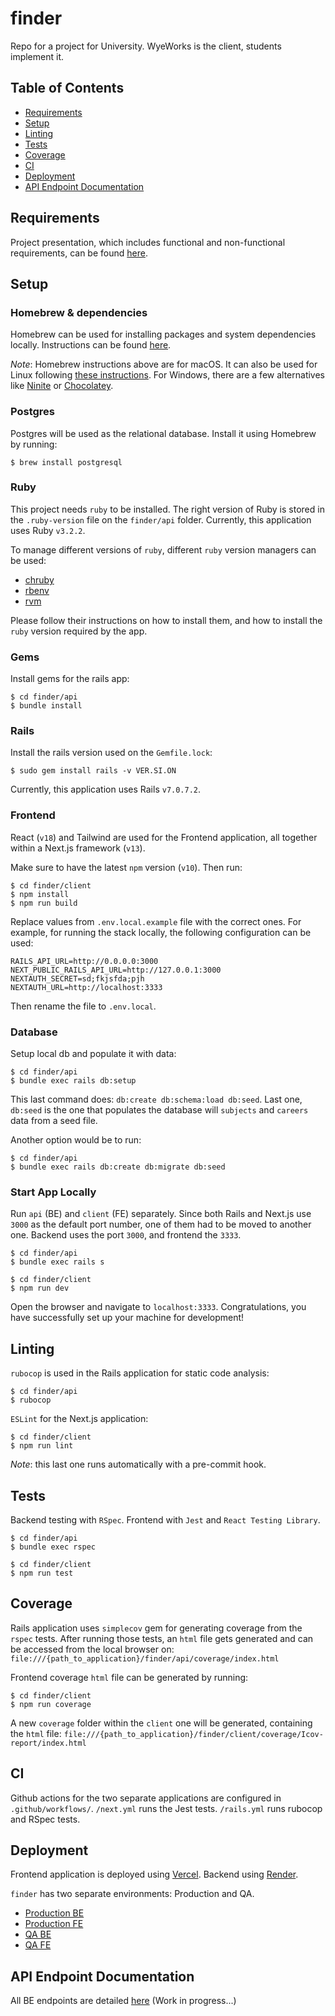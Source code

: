 # finder
Repo for a project for University. WyeWorks is the client, students implement it.

## Table of Contents

* [Requirements](#requirements)
* [Setup](#setup)
* [Linting](#linting)
* [Tests](#tests)
* [Coverage](#coverage)
* [CI](#ci)
* [Deployment](#deployment)
* [API Endpoint Documentation](#api-endpoint-documentation)

## Requirements

Project presentation, which includes functional and non-functional requirements, can be found [here](https://docs.google.com/presentation/d/1N6uZvcd5Qhbu57ZmuHU9vGIsIKtV7Cw7cg0wIBEHyiU/edit#slide=id.p).

## Setup

### Homebrew & dependencies

Homebrew can be used for installing packages and system dependencies locally.
Instructions can be found [here](https://brew.sh/).

_Note_: Homebrew instructions above are for macOS.
It can also be used for Linux following [these instructions](https://docs.brew.sh/Homebrew-on-Linux).
For Windows, there are a few alternatives like [Ninite](https://ninite.com/) or [Chocolatey](https://chocolatey.org/).

### Postgres

Postgres will be used as the relational database.
Install it using Homebrew by running:

```
$ brew install postgresql
```

### Ruby

This project needs `ruby` to be installed.
The right version of Ruby is stored in the `.ruby-version` file on the `finder/api` folder.
Currently, this application uses Ruby `v3.2.2`.

To manage different versions of `ruby`, different `ruby` version managers can be used:
- [chruby](https://github.com/postmodern/chruby)
- [rbenv](https://github.com/rbenv/rbenv)
- [rvm](https://rvm.io/)

Please follow their instructions on how to install them, and how to install the `ruby`
version required by the app.

### Gems

Install gems for the rails app:

```
$ cd finder/api
$ bundle install
```

### Rails

Install the rails version used on the `Gemfile.lock`:

```
$ sudo gem install rails -v VER.SI.ON
```

Currently, this application uses Rails `v7.0.7.2`.

### Frontend

React (`v18`) and Tailwind are used for the Frontend application, all together within a Next.js framework (`v13`).

Make sure to have the latest `npm` version (`v10`).
Then run:

```
$ cd finder/client
$ npm install
$ npm run build
```

Replace values from `.env.local.example` file with the correct ones.
For example, for running the stack locally, the following configuration can be used:

```
RAILS_API_URL=http://0.0.0.0:3000
NEXT_PUBLIC_RAILS_API_URL=http://127.0.0.1:3000
NEXTAUTH_SECRET=sd;fkjsfda;pjh
NEXTAUTH_URL=http://localhost:3333
```

Then rename the file to `.env.local`.

### Database

Setup local db and populate it with data:

```
$ cd finder/api
$ bundle exec rails db:setup
```

This last command does: `db:create db:schema:load db:seed`.
Last one, `db:seed` is the one that populates the database will `subjects` and `careers` data from a seed file.

Another option would be to run:

```
$ cd finder/api
$ bundle exec rails db:create db:migrate db:seed
```

### Start App Locally

Run `api` (BE) and `client` (FE) separately.
Since both Rails and Next.js use `3000` as the default port number, one of them had to be moved to another one.
Backend uses the port `3000`, and frontend the `3333`.

```
$ cd finder/api
$ bundle exec rails s
```

```
$ cd finder/client
$ npm run dev
```

Open the browser and navigate to `localhost:3333`.
Congratulations, you have successfully set up your machine for development!

## Linting

`rubocop` is used in the Rails application for static code analysis:

```
$ cd finder/api
$ rubocop
```

`ESLint` for the Next.js application:

```
$ cd finder/client
$ npm run lint
```

_Note_: this last one runs automatically with a pre-commit hook.

## Tests

Backend testing with `RSpec`. Frontend with `Jest` and `React Testing Library`.

```
$ cd finder/api
$ bundle exec rspec
```

```
$ cd finder/client
$ npm run test
```

## Coverage

Rails application uses `simplecov` gem for generating coverage from the `rspec` tests.
After running those tests, an `html` file gets generated and can be accessed from the local browser on:
`file:///{path_to_application}/finder/api/coverage/index.html`

Frontend coverage `html` file can be generated by running:

```
$ cd finder/client
$ npm run coverage
```
A new `coverage` folder within the `client` one will be generated, containing the `html` file:
`file:///{path_to_application}/finder/client/coverage/Icov-report/index.html`

## CI

Github actions for the two separate applications are configured in `.github/workflows/`.
`/next.yml` runs the Jest tests. `/rails.yml` runs rubocop and RSpec tests.

## Deployment

Frontend application is deployed using [Vercel](https://vercel.com/).
Backend using [Render](https://render.com/).

`finder` has two separate environments: Production and QA.

* [Production BE](https://finder-backend-prod.onrender.com/)
* [Production FE](https://finder-tau.vercel.app/)
* [QA BE](https://finder-backend-qa.onrender.com/)
* [QA FE](https://finder-git-develop-frodo2412.vercel.app/)

## API Endpoint Documentation

All BE endpoints are detailed [here]() (Work in progress...)
